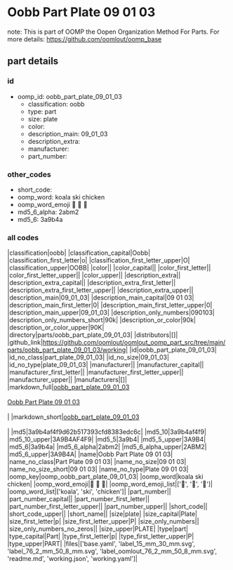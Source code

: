 # Oobb Part Plate 09 01 03  

note: This is part of OOMP the Oopen Organization Method For Parts. For more details: https://github.com/oomlout/oomp_base

##  part details





### id
* oomp_id: oobb_part_plate_09_01_03
  * classification: oobb
  * type: part
  * size: plate
  * color: 
  * description_main: 09_01_03
  * description_extra: 
  * manufacturer: 
  * part_number: 

### other_codes
* short_code: 
* oomp_word: koala ski chicken
* oomp_word_emoji :koala: :ski: :chicken:
* md5_6_alpha: 2abm2
* md5_6: 3a9b4a

### all codes 
|classification|oobb|
|classification_capital|Oobb|
|classification_first_letter|o|
|classification_first_letter_upper|O|
|classification_upper|OOBB|
|color||
|color_capital||
|color_first_letter||
|color_first_letter_upper||
|color_upper||
|description_extra||
|description_extra_capital||
|description_extra_first_letter||
|description_extra_first_letter_upper||
|description_extra_upper||
|description_main|09_01_03|
|description_main_capital|09 01 03|
|description_main_first_letter|0|
|description_main_first_letter_upper|0|
|description_main_upper|09_01_03|
|description_only_numbers|090103|
|description_only_numbers_short|90k|
|description_or_color|90k|
|description_or_color_upper|90K|
|directory|parts/oobb_part_plate_09_01_03|
|distributors|[]|
|github_link|https://github.com/oomlout/oomlout_oomp_part_src/tree/main/parts/oobb_part_plate_09_01_03/working|
|id|oobb_part_plate_09_01_03|
|id_no_class|part_plate_09_01_03|
|id_no_size|09_01_03|
|id_no_type|plate_09_01_03|
|manufacturer||
|manufacturer_capital||
|manufacturer_first_letter||
|manufacturer_first_letter_upper||
|manufacturer_upper||
|manufacturers|[]|
|markdown_full|[oobb_part_plate_09_01_03](https://github.com/oomlout/oomlout_oomp_part_src/tree/main/parts/oobb_part_plate_09_01_03/working)<br>[](https://github.com/oomlout/oomlout_oomp_part_src/tree/main/parts/oobb_part_plate_09_01_03/working)<br>[Oobb Part Plate 09 01 03](https://github.com/oomlout/oomlout_oomp_part_src/tree/main/parts/oobb_part_plate_09_01_03/working)<br><br>|
|markdown_short|[oobb_part_plate_09_01_03](https://github.com/oomlout/oomlout_oomp_part_src/tree/main/parts/oobb_part_plate_09_01_03/working)<br><br>|
|md5|3a9b4af4f9d62b517393cfd8383edc6c|
|md5_10|3a9b4af4f9|
|md5_10_upper|3A9B4AF4F9|
|md5_5|3a9b4|
|md5_5_upper|3A9B4|
|md5_6|3a9b4a|
|md5_6_alpha|2abm2|
|md5_6_alpha_upper|2ABM2|
|md5_6_upper|3A9B4A|
|name|Oobb Part Plate 09 01 03|
|name_no_class|Part Plate 09 01 03|
|name_no_size|09 01 03|
|name_no_size_short|09 01 03|
|name_no_type|Plate 09 01 03|
|oomp_key|oomp_oobb_part_plate_09_01_03|
|oomp_word|koala ski chicken|
|oomp_word_emoji|:koala: :ski: :chicken:|
|oomp_word_emoji_list|[':koala:', ':ski:', ':chicken:']|
|oomp_word_list|['koala', 'ski', 'chicken']|
|part_number||
|part_number_capital||
|part_number_first_letter||
|part_number_first_letter_upper||
|part_number_upper||
|short_code||
|short_code_upper||
|short_name||
|size|plate|
|size_capital|Plate|
|size_first_letter|p|
|size_first_letter_upper|P|
|size_only_numbers||
|size_only_numbers_no_zeros||
|size_upper|PLATE|
|type|part|
|type_capital|Part|
|type_first_letter|p|
|type_first_letter_upper|P|
|type_upper|PART|
|files|['base.yaml', 'label_15_mm_30_mm.svg', 'label_76_2_mm_50_8_mm.svg', 'label_oomlout_76_2_mm_50_8_mm.svg', 'readme.md', 'working.json', 'working.yaml']|
